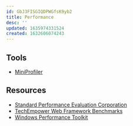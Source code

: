 ```yaml
---
id: GbJ3FISGIQDPWGfsK9yb2
title: Performance
desc: ''
updated: 1635974331524
created: 1632606074243
---
```


## Tools

- [MiniProfiler](https://miniprofiler.com)

## Resources

- [Standard Performance Evaluation Corporation](https://www.spec.org)
- [TechEmpower Web Framework Benchmarks](https://www.techempower.com/benchmarks)
- [Windows Performance Toolkit](https://docs.microsoft.com/en-us/windows-hardware/test/wpt)
